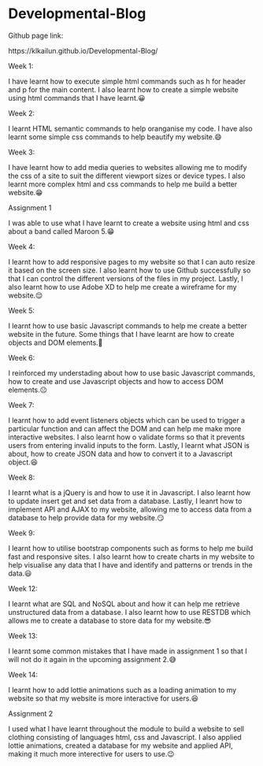# Developmental-Blog

<h>Github page link:</h>
<p>https://klkailun.github.io/Developmental-Blog/</p>

<h>Week 1:</h>
<p>
I have learnt how to execute simple html commands such as h for header and p for the main content. I also learnt how to create a simple website using html commands that I have learnt.😀
</p>
<h>Week 2:</h>
<p>
I learnt HTML semantic commands to help oranganise my code. I have also learnt some simple css commands to help beautify my website.😄
</p>
<h>Week 3:</h>
<p>I have learnt how to add media queries to websites allowing me to modify the css of a site to suit the different viewport sizes or device types. I also learnt more complex html and css commands to help me build a better website.😁
</p>
<h>Assignment 1</h>
<p>I was able to use what I have learnt to create a website using html and css about a band called Maroon 5.😁
</p>
<h>Week 4:</h>
<p>I learnt how to add responsive pages to my website so that I can auto resize it based on the screen size. I also learnt how to use Github successfully so that I can control the different versions of the files in my project. Lastly, I also learnt how to use Adobe XD to help me create a wireframe for my website.😌
</p>
<h>Week 5:</h>
<p>I learnt how to use basic Javascript commands to help me create a better website in the future. Some things that I have learnt are how to create objects and DOM elements.🙂
</p>
<h>Week 6:</h>
<p>I reinforced my understading about how to use basic Javascript commands, how to create and use Javascript objects and how to access DOM elements.😐
</p>
<h>Week 7:</h>
<p>I learnt how to add event listeners objects which can be used to trigger a particular function and can affect the DOM and can help me make more interactive websites. I also learnt how o validate forms so that it prevents users from entering invalid inputs to the form. Lastly, I learnt what JSON is about, how to create JSON data and how to convert it to a Javascript object.😆
</p>
<h>Week 8:</h>
<p>I learnt what is a jQuery is and how to use it in Javascript. I also learnt how to update insert get and set data from a database. Lastly, I leanrt how to implement API and AJAX to my website, allowing me to access data from a database to help provide data for my website.😏
</p>
<h>Week 9:</h>
<p>I learnt how to utilise bootstrap components such as forms to help me build fast and responsive sites. I also learnt how to create charts in my website to help visualise any data that I have and identify and patterns or trends in the data.😃
</p>
<h>Week 12:</h>
<p>I learnt what are SQL and NoSQL about and how it can help me retrieve unstructured data from a database. I also learnt how to use RESTDB which allows me to create a database to store data for my website.😎
</p>
<h>Week 13:</h>
<p>I learnt some common mistakes that I have made in assignment 1 so that I will not do it again in the upcoming assignment 2.😅
</p>
<h>Week 14:</h>
<p>I learnt how to add lottie animations such as a loading animation to my website so that my website is more interactive for users.😆
</p>
<h>Assignment 2</h>
<p>I used what I have learnt throughout the module to build a website to sell clothing consisting of languages html, css and Javascript. I also applied lottie animations, created a database for my website and applied API, making it much more interective for users to use.😉
</p>